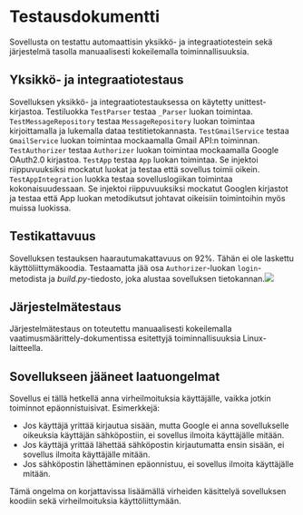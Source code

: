 # Testausdokumentti
Sovellusta on testattu automaattisin yksikkö- ja integraatiotestein sekä järjestelmä tasolla manuaalisesti kokeilemalla toiminnallisuuksia.

## Yksikkö- ja integraatiotestaus
Sovelluksen yksikkö- ja integraatiotestauksessa on käytetty unittest-kirjastoa. 
Testiluokka ```TestParser``` testaa ```_Parser``` luokan toimintaa. ```TestMessageRepository``` testaa ```MessageRepository``` luokan toimintaa kirjoittamalla ja lukemalla dataa testitietokannasta.
```TestGmailService``` testaa ```GmailService``` luokan toimintaa mockaamalla Gmail API:n toiminnan.
```TestAuthorizer``` testaa ```Authorizer``` luokan toimintaa mockaamalla Google OAuth2.0 kirjastoa.
```TestApp``` testaa ```App``` luokan toimintaa. Se injektoi riippuvuuksiksi mockatut luokat ja testaa että sovellus toimii oikein.
```TestAppIntegration``` luokka testaa sovelluslogiikan toimintaa kokonaisuudessaan. Se injektoi riippuvuuksiksi mockatut Googlen kirjastot ja testaa että App luokan metodikutsut johtavat oikeisiin toimintoihin myös muissa luokissa.

## Testikattavuus
Sovelluksen testauksen haarautumakattavuus on 92%. Tähän ei ole laskettu käyttöliittymäkoodia. Testaamatta jää osa ```Authorizer```-luokan ```login```-metodista ja *build.py*-tiedosto, joka alustaa sovelluksen tietokannan.![](./kuvat/coverage_report.png)

## Järjestelmätestaus
Järjestelmätestaus on toteutettu manuaalisesti kokeilemalla vaatimusmäärittely-dokumentissa esitettyjä toiminnallisuuksia Linux-laitteella. 

## Sovellukseen jääneet laatuongelmat
Sovellus ei tällä hetkellä anna virheilmoituksia käyttäjälle, vaikka jotkin toiminnot epäonnistuisivat. Esimerkkejä:
* Jos käyttäjä yrittää kirjautua sisään, mutta Google ei anna sovellukselle oikeuksia käyttäjän sähköpostiin, ei sovellus ilmoita käyttäjälle mitään. 
* Jos käyttäjä yrittää lähettää sähköpostin kirjautumatta ensin sisään, ei sovellus ilmoita käyttäjälle mitään.
* Jos sähköpostin lähettäminen epäonnistuu, ei sovellus ilmoita käyttäjälle mitään.

Tämä ongelma on korjattavissa lisäämällä virheiden käsittelyä sovelluksen koodiin sekä virheilmoituksia käyttöliittymään.